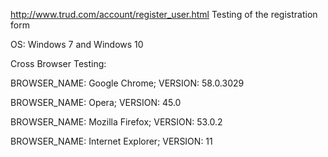 http://www.trud.com/account/register_user.html 
Testing of the registration form

OS: Windows 7 and Windows 10

Cross Browser Testing:

BROWSER_NAME: Google Chrome; VERSION: 58.0.3029

BROWSER_NAME: Opera; VERSION: 45.0

BROWSER_NAME: Mozilla Firefox; VERSION: 53.0.2

BROWSER_NAME: Internet Explorer; VERSION: 11
